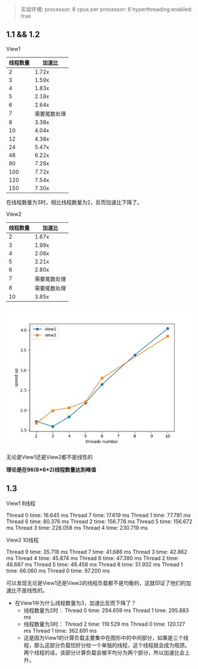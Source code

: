 
> 实验环境:
> processor: 8
> cpus per processor: 6
> hyperthreading enabled: true

## 1.1 && 1.2

View1

| 线程数量 | 加速比 |
|-----|-----|
| 2 | 1.72x |
| 3 | 1.59x |
| 4 | 1.83x |
| 5 | 2.18x |
| 6 | 2.64x |
| 7 | 需要尾数处理 |
| 8 | 3.38x |
| 10 | 4.04x |
| 12 | 4.38x |
| 24 | 5.47x |
| 48 | 6.22x |
| 80 | 7.28x |
| 100 | 7.72x |  
| 120 | 7.54x |
| 150 | 7.30x |

在线程数量为3时，相比线程数量为2，反而加速比下降了。

View2 

| 线程数量 | 加速比 |
|-----|-----|
| 2 | 1.67x |
| 3 | 1.99x |
| 4 | 2.06x |
| 5 | 2.21x |
| 6 | 2.80x |
| 7 | 需要尾数处理 |
| 8 | 需要尾数处理 |
| 10 | 3.85x |

![](report1.png)

无论是View1还是View2都不是线性的

**理论是在96(8\*6\*2)线程数量达到峰值**  


## 1.3

View1 8线程

Thread 0 time: 16.645 ms
Thread 7 time: 17.619 ms
Thread 1 time: 77.781 ms
Thread 6 time: 80.376 ms
Thread 2 time: 156.778 ms
Thread 5 time: 156.672 ms
Thread 3 time: 228.058 ms
Thread 4 time: 230.719 ms

View2 10线程

Thread 9 time: 35.718 ms
Thread 7 time: 41.686 ms
Thread 3 time: 42.862 ms
Thread 4 time: 45.874 ms
Thread 6 time: 47.390 ms
Thread 2 time: 48.687 ms
Thread 5 time: 48.458 ms
Thread 8 time: 51.932 ms
Thread 1 time: 66.060 ms
Thread 0 time: 97.200 ms

可以发现无论是View1还是View2的线程负载都不是均衡的，这就印证了他们的加速比不是线性的。

+ 在View1中为什么线程数量为3，加速比反而下降了？
  + 线程数量为2时：
    Thread 0 time: 294.659 ms
    Thread 1 time: 295.883 ms
  + 线程数量为3时：
    Thread 2 time: 119.529 ms
    Thread 0 time: 120.127 ms
    Thread 1 time: 362.691 ms
  + 这是因为View1的计算负载主要集中在图形中的中间部分，如果是三个线程，那么这部分负载恰好分给一个单独的线程，这个线程就会成为瓶颈。两个线程的话，该部分计算负载会被平均分为两个部分，所以加速比会上升。



